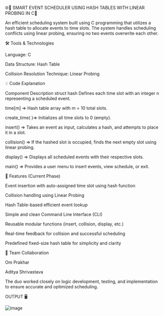 🌐🔧 SMART EVENT SCHEDULER USING HASH TABLES WITH LINEAR PROBING IN C📅

An efficient scheduling system built using C programming that utilizes a hash table to allocate events to time slots. The system handles scheduling conflicts using linear probing, ensuring no two events overwrite each other.



🛠 Tools & Technologies

Language: C

Data Structure: Hash Table

Collision Resolution Technique: Linear Probing



💡 Code Explanation

Component	Description
struct hash	Defines each time slot with an integer n representing a scheduled event.

time[m] =>	Hash table array with m = 10 total slots.

create_time( )=>	Initializes all time slots to 0 (empty).

insert() =>	Takes an event as input, calculates a hash, and attempts to place it in a slot.

collision()	=> If the hashed slot is occupied, finds the next empty slot using linear probing.

display() =>	Displays all scheduled events with their respective slots.

main() =>	Provides a user menu to insert events, view schedule, or exit.



🌟 Features (Current Phase)

Event insertion with auto-assigned time slot using hash function

Collision handling using Linear Probing

Hash Table-based efficient event lookup

Simple and clean Command Line Interface (CLI)

Reusable modular functions (insert, collision, display, etc.)

Real-time feedback for collision and successful scheduling

Predefined fixed-size hash table for simplicity and clarity




🤝 Team Collaboration

Om Prakhar

Aditya Shrivastava	

The duo worked closely on logic development, testing, and implementation to ensure accurate and optimized scheduling.



OUTPUT 🖥️:

![image](https://github.com/user-attachments/assets/712f1763-f1fb-4593-8a8a-f592a2f0da50)


